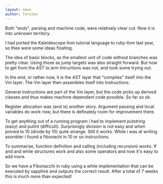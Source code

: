 ```yaml
---
layout: news
author: Torsten
---
```

Both "ends", parsing and machine code, were relatively clear cut. Now it is into unknown territory. 

I had ported the Kaleidescope llvm tutorial language to ruby-llvm last year, so thee were some ideas floating.

The idea of basic blocks, as the smallest unit of code without branches was pretty clear. Using those as jump
targets was also straight forward. But how to get from the AST to arm Intructions was not, and took some trying out.

In the end, or rather now, it is the AST layer that "compiles" itself into the Vm layer. The Vm layer then assembles
   itself into Instructions. 

General instructions are part of the Vm layer, but the code picks up derived classes and thus makes machine
dependant code possible. So far so ok.

Register allocation was (and is) another story. Argument passing and local variables do work now, but there is definately
room for improvement there.

To get anything out of a running program i had to implement putstring (easy) and putint (difficult). Surprisingly 
division is not easy and when pinned to 10 (divide by 10) quite strange. Still it works. While i was at writing
assmbler i found a fibonachi in 10 or so instructions.

To summarise, function definition and calling (including recursion) works. 
If and and while structures work and also some operators and now it's easy to add more. 

So we have a Fibonacchi in ruby using a while implementation that can be executed by sapphire and outputs the
   correct result. After a total of 7 weeks this is much more than expected!
